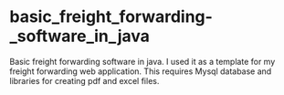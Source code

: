 # basic_freight_forwarding-_software_in_java
Basic freight forwarding software in java. 
I used it as a template for my freight forwarding web application.
This requires Mysql database and libraries for creating pdf and excel files.

